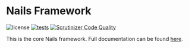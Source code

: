 # Nails Framework

![license](https://img.shields.io/badge/license-MIT-green.svg)
[![tests](https://github.com/nails/common/actions/workflows/build_and_test.yml/badge.svg )](https://github.com/nails/common/actions)
[![Scrutinizer Code Quality](https://scrutinizer-ci.com/g/nails/common/badges/quality-score.png)](https://scrutinizer-ci.com/g/nails/common)


This is the core Nails framework. Full documentation can be found [here](https://nailsapp.co.uk).